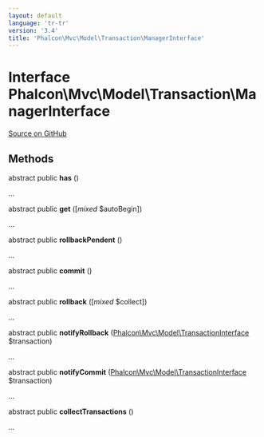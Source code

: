 ```yaml
---
layout: default
language: 'tr-tr'
version: '3.4'
title: 'Phalcon\Mvc\Model\Transaction\ManagerInterface'
---
```


# Interface **Phalcon\Mvc\Model\Transaction\ManagerInterface**

<a href="https://github.com/phalcon/cphalcon/tree/v3.4.0/phalcon/mvc/model/transaction/managerinterface.zep" class="btn btn-default btn-sm">Source on GitHub</a>

## Methods

abstract public **has** ()

...

abstract public **get** ([*mixed* $autoBegin])

...

abstract public **rollbackPendent** ()

...

abstract public **commit** ()

...

abstract public **rollback** ([*mixed* $collect])

...

abstract public **notifyRollback** ([Phalcon\Mvc\Model\TransactionInterface](/3.4/en/api/Phalcon_Mvc_Model_TransactionInterface) $transaction)

...

abstract public **notifyCommit** ([Phalcon\Mvc\Model\TransactionInterface](/3.4/en/api/Phalcon_Mvc_Model_TransactionInterface) $transaction)

...

abstract public **collectTransactions** ()

...